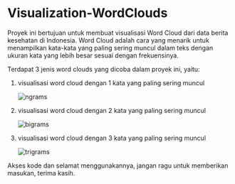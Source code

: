 # Visualization-WordClouds

Proyek ini bertujuan untuk membuat visualisasi Word Cloud dari data berita kesehatan di Indonesia. Word Cloud adalah cara yang menarik untuk menampilkan kata-kata yang paling sering muncul dalam teks dengan ukuran kata yang lebih besar sesuai dengan frekuensinya.

Terdapat 3 jenis word clouds yang dicoba dalam proyek ini, yaitu: 

1. visualisasi word cloud dengan 1 kata yang paling sering muncul

   ![ngrams](https://github.com/akmalia3/Visualization-WordClouds/assets/101547800/9ed51eda-6e21-4842-9dfd-89265f00c595)
    
3. visualisasi word cloud dengan 2 kata yang paling sering muncul

   ![bigrams](https://github.com/akmalia3/Visualization-WordClouds/assets/101547800/22b30f99-25f0-439d-9c10-ce135db9aa7b)

3. visualisasi word cloud dengan 3 kata yang paling sering muncul
   
   ![trigrams](https://github.com/akmalia3/Visualization-WordClouds/assets/101547800/664b8134-e056-48eb-916f-8a7a9f386e05)

Akses kode dan selamat menggunakannya, jangan ragu untuk memberikan masukan, terima kasih.
